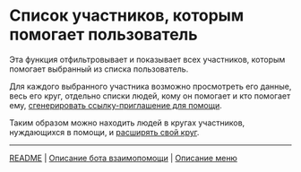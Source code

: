 # Список участников, которым помогает пользователь

Эта функция отфильтровывает и показывает всех участников, которым помогает выбранный из списка пользователь. 

Для каждого выбранного участника возможно просмотреть его данные, весь его круг, отдельно списки людей, кому он помогает и кто помогает ему, [сгенерировать ссылку-приглашение для помощи](actions/create_invite.md). 

Таким образом можно находить людей в кругах участников, нуждающихся в помощи, и [расширять свой круг](../actions/show_circle.md).

---
[README](README.md)  |   [Описание бота взаимопомощи](../index.md)  |  [Описание меню](../faq/menu.md)
